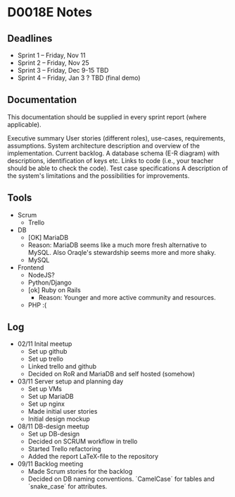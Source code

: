 # D0018E Notes #############

## Deadlines ###############

  * Sprint 1 – Friday, Nov 11
  * Sprint 2 – Friday, Nov 25
  * Sprint 3 – Friday, Dec 9-15 TBD
  * Sprint 4 – Friday, Jan 3 ? TBD (final demo)


## Documentation ###########

This documentation should be supplied in every sprint report (where applicable).

 Executive summary
 User stories (different roles), use-cases, requirements, assumptions.
 System architecture description and overview of the implementation.
 Current backlog.
 A database schema (E-R diagram) with descriptions, identification of keys etc.
 Links to code (i.e., your teacher should be able to check the code).
 Test case specifications
 A description of the system's limitations and the possibilities for improvements.


## Tools ###################

  * Scrum
    - Trello
  * DB
    - [OK] MariaDB 
     - Reason: MariaDB seems like a much more fresh alternative to MySQL. Also Oraqle's stewardship seems more and more shaky.
    - MySQL
  * Frontend
    - NodeJS?
    - Python/Django
    - [ok] Ruby on Rails
      - Reason: Younger and more active community and resources.
    - PHP :(
  

## Log #####################

  * 02/11 Inital meetup
    - Set up github
    - Set up trello
    - Linked trello and github
    - Decided on RoR and MariaDB and self hosted (somehow)
  * 03/11 Server setup and planning day
    - Set up VMs
    - Set up MariaDB
    - Set up nginx
    - Made initial user stories
    - Initial design mockup
  * 08/11 DB-design meetup
    - Set up DB-design
    - Decided on SCRUM workflow in trello
    - Started Trello refactoring
    - Added the report LaTeX-file to the repository
  * 09/11 Backlog meeting
    - Made Scrum stories for the backlog
    - Decided on DB naming conventions. ´CamelCase´ for tables and ´snake_case´ for attributes.
